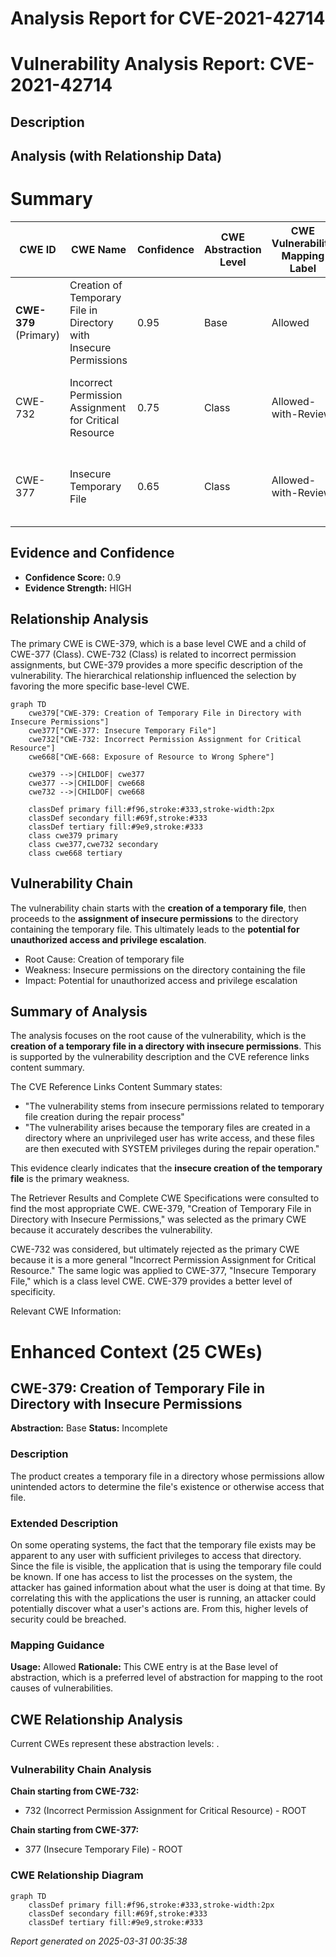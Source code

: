 # Analysis Report for CVE-2021-42714

# Vulnerability Analysis Report: CVE-2021-42714

## Description



## Analysis (with Relationship Data)

# Summary
| CWE ID  | CWE Name  | Confidence | CWE Abstraction Level | CWE Vulnerability Mapping Label | CWE-Vulnerability Mapping Notes |
|-----------------|------------------------------------------------------------------|-------------------|--------------------------|-------------------------------------|---------------------------------------------------|
| **CWE-379** (Primary) | Creation of Temporary File in Directory with Insecure Permissions | 0.95 | Base | Allowed | This CWE accurately captures the root cause of the vulnerability. |
| CWE-732 | Incorrect Permission Assignment for Critical Resource | 0.75 | Class | Allowed-with-Review | Considered as a broader category, but CWE-379 is more specific. |
| CWE-377 | Insecure Temporary File | 0.65 | Class | Allowed-with-Review | Considered as a broader category, but CWE-379 is more specific. |

## Evidence and Confidence

*   **Confidence Score:** 0.9
*   **Evidence Strength:** HIGH

## Relationship Analysis
The primary CWE is CWE-379, which is a base level CWE and a child of CWE-377 (Class). CWE-732 (Class) is related to incorrect permission assignments, but CWE-379 provides a more specific description of the vulnerability. The hierarchical relationship influenced the selection by favoring the more specific base-level CWE.

```mermaid
graph TD
    cwe379["CWE-379: Creation of Temporary File in Directory with Insecure Permissions"]
    cwe377["CWE-377: Insecure Temporary File"]
    cwe732["CWE-732: Incorrect Permission Assignment for Critical Resource"]
    cwe668["CWE-668: Exposure of Resource to Wrong Sphere"]

    cwe379 -->|CHILDOF| cwe377
    cwe377 -->|CHILDOF| cwe668
    cwe732 -->|CHILDOF| cwe668

    classDef primary fill:#f96,stroke:#333,stroke-width:2px
    classDef secondary fill:#69f,stroke:#333
    classDef tertiary fill:#9e9,stroke:#333
    class cwe379 primary
    class cwe377,cwe732 secondary
    class cwe668 tertiary
```

## Vulnerability Chain
The vulnerability chain starts with the **creation of a temporary file**, then proceeds to the **assignment of insecure permissions** to the directory containing the temporary file. This ultimately leads to the **potential for unauthorized access and privilege escalation**.
  - Root Cause: Creation of temporary file
  - Weakness: Insecure permissions on the directory containing the file
  - Impact: Potential for unauthorized access and privilege escalation

## Summary of Analysis
The analysis focuses on the root cause of the vulnerability, which is the **creation of a temporary file in a directory with insecure permissions**. This is supported by the vulnerability description and the CVE reference links content summary.

The CVE Reference Links Content Summary states:
-   "The vulnerability stems from insecure permissions related to temporary file creation during the repair process"
-   "The vulnerability arises because the temporary files are created in a directory where an unprivileged user has write access, and these files are then executed with SYSTEM privileges during the repair operation."

This evidence clearly indicates that the **insecure creation of the temporary file** is the primary weakness.

The Retriever Results and Complete CWE Specifications were consulted to find the most appropriate CWE. CWE-379, "Creation of Temporary File in Directory with Insecure Permissions," was selected as the primary CWE because it accurately describes the vulnerability.

CWE-732 was considered, but ultimately rejected as the primary CWE because it is a more general "Incorrect Permission Assignment for Critical Resource." The same logic was applied to CWE-377, "Insecure Temporary File," which is a class level CWE. CWE-379 provides a better level of specificity.

Relevant CWE Information:

# Enhanced Context (25 CWEs)

## CWE-379: Creation of Temporary File in Directory with Insecure Permissions
**Abstraction:** Base
**Status:** Incomplete

### Description
The product creates a temporary file in a directory whose permissions allow unintended actors to determine the file's existence or otherwise access that file.

### Extended Description
On some operating systems, the fact that the temporary file exists may be apparent to any user with sufficient privileges to access that directory. Since the file is visible, the application that is using the temporary file could be known. If one has access to list the processes on the system, the attacker has gained information about what the user is doing at that time. By correlating this with the applications the user is running, an attacker could potentially discover what a user's actions are. From this, higher levels of security could be breached.

### Mapping Guidance
**Usage:** Allowed
**Rationale:** This CWE entry is at the Base level of abstraction, which is a preferred level of abstraction for mapping to the root causes of vulnerabilities.


## CWE Relationship Analysis

Current CWEs represent these abstraction levels: .


### Vulnerability Chain Analysis

**Chain starting from CWE-732:**
- 732 (Incorrect Permission Assignment for Critical Resource) - ROOT


**Chain starting from CWE-377:**
- 377 (Insecure Temporary File) - ROOT



### CWE Relationship Diagram

```mermaid
graph TD
    classDef primary fill:#f96,stroke:#333,stroke-width:2px
    classDef secondary fill:#69f,stroke:#333
    classDef tertiary fill:#9e9,stroke:#333
```



*Report generated on 2025-03-31 00:35:38*
